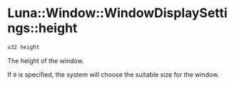 # Luna::Window::WindowDisplaySettings::height

```c++
u32 height
```

The height of the window. 

If `0` is specified, the system will choose the suitable size for the window. 

